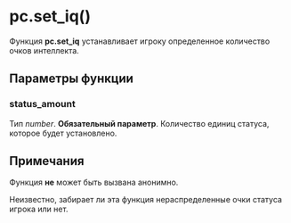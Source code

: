 # pc.set_iq()
Функция **pc.set_iq** устанавливает игроку определенное количество очков интеллекта.

## Параметры функции
### status_amount
Тип *number*. **Обязательный параметр**. Количество единиц статуса, которое будет установлено.

## Примечания
Функция **не** может быть вызвана анонимно.

Неизвестно, забирает ли эта функция нераспределенные очки статуса игрока или нет.